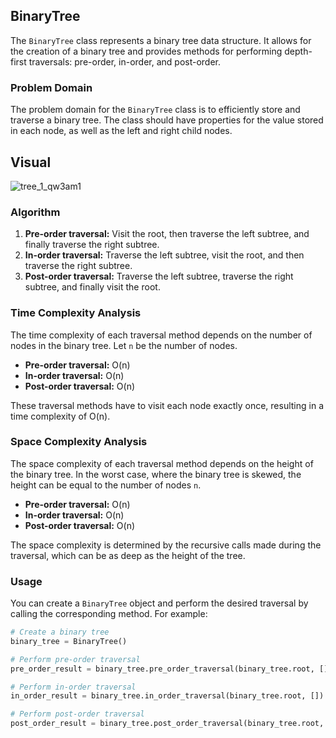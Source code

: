 ## BinaryTree

The `BinaryTree` class represents a binary tree data structure. It allows for the creation of a binary tree and provides methods for performing depth-first traversals: pre-order, in-order, and post-order.

### Problem Domain

The problem domain for the `BinaryTree` class is to efficiently store and traverse a binary tree. The class should have properties for the value stored in each node, as well as the left and right child nodes.

## Visual 
![tree_1_qw3am1](https://github.com/mohammadalsmadi2000/data-structures-and-algorithms/assets/60603704/5d51f35a-9c08-44e7-872a-4eecdf2d2ada)


### Algorithm

1. **Pre-order traversal:** Visit the root, then traverse the left subtree, and finally traverse the right subtree.
2. **In-order traversal:** Traverse the left subtree, visit the root, and then traverse the right subtree.
3. **Post-order traversal:** Traverse the left subtree, traverse the right subtree, and finally visit the root.

### Time Complexity Analysis

The time complexity of each traversal method depends on the number of nodes in the binary tree. Let `n` be the number of nodes.

- **Pre-order traversal:** O(n)
- **In-order traversal:** O(n)
- **Post-order traversal:** O(n)

These traversal methods have to visit each node exactly once, resulting in a time complexity of O(n).

### Space Complexity Analysis

The space complexity of each traversal method depends on the height of the binary tree. In the worst case, where the binary tree is skewed, the height can be equal to the number of nodes `n`.

- **Pre-order traversal:** O(n)
- **In-order traversal:** O(n)
- **Post-order traversal:** O(n)

The space complexity is determined by the recursive calls made during the traversal, which can be as deep as the height of the tree.

### Usage

You can create a `BinaryTree` object and perform the desired traversal by calling the corresponding method. For example:

```python
# Create a binary tree
binary_tree = BinaryTree()

# Perform pre-order traversal
pre_order_result = binary_tree.pre_order_traversal(binary_tree.root, [])

# Perform in-order traversal
in_order_result = binary_tree.in_order_traversal(binary_tree.root, [])

# Perform post-order traversal
post_order_result = binary_tree.post_order_traversal(binary_tree.root, [])
